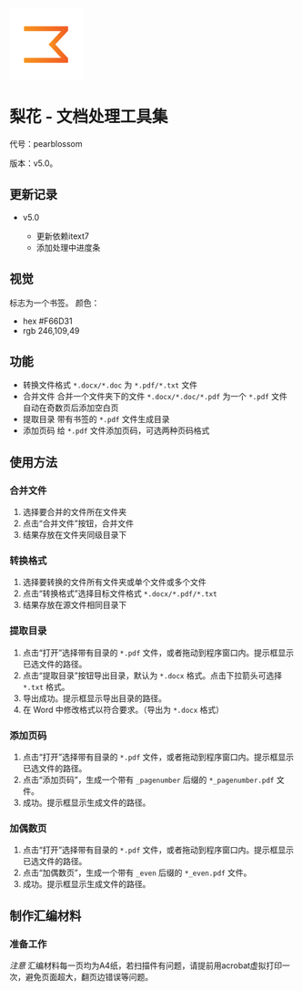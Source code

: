 ![pearblossom](https://raw.githubusercontent.com/angela-1/pearblossom/master/pearblossom/images/pearblossom.png)

# 梨花 - 文档处理工具集

代号：pearblossom

版本：v5.0。

## 更新记录

- v5.0

  - 更新依赖itext7
  - 添加处理中进度条



## 视觉

标志为一个书签。
颜色：
- hex #F66D31
- rgb 246,109,49


## 功能
 - 转换文件格式
   `*.docx/*.doc` 为 `*.pdf/*.txt` 文件
 - 合并文件
   合并一个文件夹下的文件 `*.docx/*.doc/*.pdf` 为一个 `*.pdf` 文件
   自动在奇数页后添加空白页
 - 提取目录
   带有书签的 `*.pdf` 文件生成目录
 - 添加页码
   给 `*.pdf` 文件添加页码，可选两种页码格式

## 使用方法


### 合并文件


1. 选择要合并的文件所在文件夹
2. 点击“合并文件”按钮，合并文件
3. 结果存放在文件夹同级目录下



### 转换格式


1. 选择要转换的文件所有文件夹或单个文件或多个文件
2. 点击“转换格式”选择目标文件格式 `*.docx/*.pdf/*.txt`
3. 结果存放在源文件相同目录下



### 提取目录

1. 点击“打开”选择带有目录的 `*.pdf` 文件，或者拖动到程序窗口内。提示框显示已选文件的路径。
2. 点击“提取目录”按钮导出目录，默认为 `*.docx` 格式。点击下拉箭头可选择 `*.txt` 格式。
3. 导出成功。提示框显示导出目录的路径。
4. 在 Word 中修改格式以符合要求。（导出为 `*.docx` 格式）


### 添加页码

1. 点击“打开”选择带有目录的 `*.pdf` 文件，或者拖动到程序窗口内。提示框显示已选文件的路径。
2. 点击“添加页码”，生成一个带有 `_pagenumber` 后缀的 `*_pagenumber.pdf` 文件。
3. 成功。提示框显示生成文件的路径。

### 加偶数页

1. 点击“打开”选择带有目录的 `*.pdf` 文件，或者拖动到程序窗口内。提示框显示已选文件的路径。
2. 点击“加偶数页”，生成一个带有 `_even` 后缀的 `*_even.pdf` 文件。
3. 成功。提示框显示生成文件的路径。


## 制作汇编材料

### 准备工作

*注意* 汇编材料每一页均为A4纸，若扫描件有问题，请提前用acrobat虚拟打印一次，避免页面超大，翻页边错误等问题。








